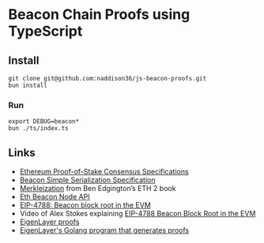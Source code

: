 # Beacon Chain Proofs using TypeScript

## Install

```
git clone git@github.com:naddison36/js-beacon-proofs.git
bun install
```

### Run

```
export DEBUG=beacon*
bun ./ts/index.ts
```

## Links

- [Ethereum Proof-of-Stake Consensus Specifications](https://github.com/ethereum/consensus-specs?tab=readme-ov-file#ethereum-proof-of-stake-consensus-specifications)
- [Beacon Simple Serialization Specification](https://github.com/ethereum/consensus-specs/blob/v1.3.0/ssz/simple-serialize.md#basic-types)
- [Merkleization](https://eth2book.info/capella/part2/building_blocks/merkleization/) from Ben Edgington’s ETH 2 book
- [Eth Beacon Node API](https://ethereum.github.io/beacon-APIs)
- [EIP-4788: Beacon block root in the EVM](https://eips.ethereum.org/EIPS/eip-4788)
- Video of Alex Stokes explaining [EIP-4788 Beacon Block Root in the EVM](https://iq.wiki/wiki/eip-4788-beacon-block-root-in-the-evm)
- [EigenLayer proofs](https://github.com/Layr-Labs/eigenlayer-contracts/blob/dev/docs/core/proofs/BeaconChainProofs.md)
- [EigenLayer's Golang program that generates proofs](https://github.com/Layr-Labs/eigenpod-proofs-generation?tab=readme-ov-file#generate-a-balance-update-proof)
